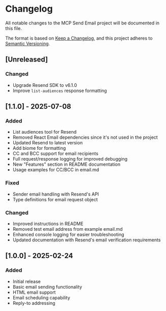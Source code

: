 # Changelog

All notable changes to the MCP Send Email project will be documented in this file.

The format is based on [Keep a Changelog](https://keepachangelog.com/en/1.0.0/),
and this project adheres to [Semantic Versioning](https://semver.org/spec/v2.0.0.html).

## [Unreleased]

### Changed

- Upgrade Resend SDK to v6.1.0
- Improve `list-audiences` response formatting

## [1.1.0] - 2025-07-08

### Added

- List audiences tool for Resend
- Removed React Email dependencies since it's not used in the project
- Updated Resend to latest version
- Add biome for formatting
- CC and BCC support for email recipients
- Full request/response logging for improved debugging
- New "Features" section in README documentation
- Usage examples for CC/BCC in email.md

### Fixed

- Sender email handling with Resend's API
- Type definitions for email request object

### Changed

- Improved instructions in README
- Removed test email address from example email.md
- Enhanced console logging for easier troubleshooting
- Updated documentation with Resend's email verification requirements

## [1.0.0] - 2025-02-24

### Added

- Initial release
- Basic email sending functionality
- HTML email support
- Email scheduling capability
- Reply-to addressing
